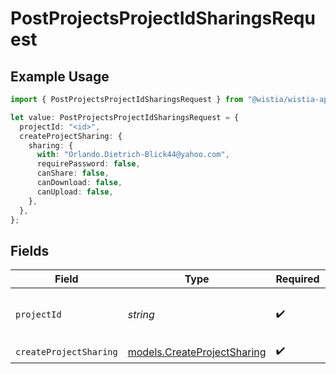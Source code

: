 # PostProjectsProjectIdSharingsRequest

## Example Usage

```typescript
import { PostProjectsProjectIdSharingsRequest } from "@wistia/wistia-api-client/models/operations";

let value: PostProjectsProjectIdSharingsRequest = {
  projectId: "<id>",
  createProjectSharing: {
    sharing: {
      with: "Orlando.Dietrich-Blick44@yahoo.com",
      requirePassword: false,
      canShare: false,
      canDownload: false,
      canUpload: false,
    },
  },
};
```

## Fields

| Field                                                               | Type                                                                | Required                                                            | Description                                                         |
| ------------------------------------------------------------------- | ------------------------------------------------------------------- | ------------------------------------------------------------------- | ------------------------------------------------------------------- |
| `projectId`                                                         | *string*                                                            | :heavy_check_mark:                                                  | Hashed ID of the project to be shared                               |
| `createProjectSharing`                                              | [models.CreateProjectSharing](../../models/createprojectsharing.md) | :heavy_check_mark:                                                  | N/A                                                                 |
